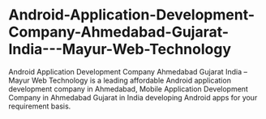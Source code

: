 # Android-Application-Development-Company-Ahmedabad-Gujarat-India---Mayur-Web-Technology
Android Application Development Company Ahmedabad Gujarat India – Mayur Web Technology is a leading affordable Android application development company in Ahmedabad, Mobile Application Development Company in Ahmedabad Gujarat in India developing Android apps for your requirement basis.
